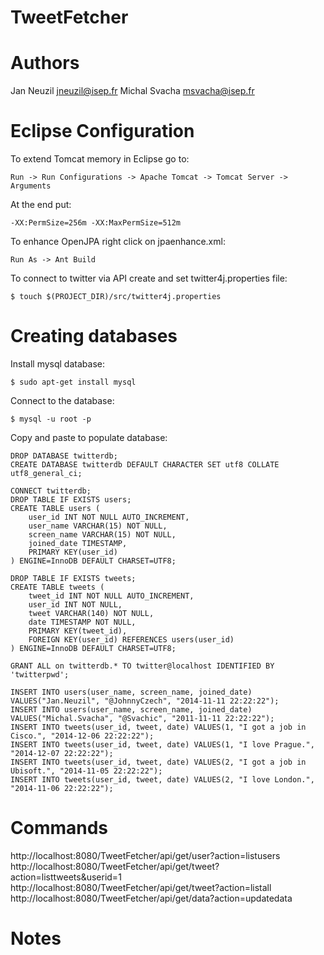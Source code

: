 TweetFetcher
============

Authors
=======
Jan Neuzil <jneuzil@isep.fr>
Michal Svacha <msvacha@isep.fr>

Eclipse Configuration
=====================

To extend Tomcat memory in Eclipse go to:
```
Run -> Run Configurations -> Apache Tomcat -> Tomcat Server -> Arguments
```
At the end put:<br>
```
-XX:PermSize=256m -XX:MaxPermSize=512m
```
To enhance OpenJPA right click on jpaenhance.xml:
```
Run As -> Ant Build
```
To connect to twitter via API create and set twitter4j.properties file:
```
$ touch $(PROJECT_DIR)/src/twitter4j.properties
```

Creating databases
==================

Install mysql database:
```
$ sudo apt-get install mysql
```
Connect to the database:
```
$ mysql -u root -p
```

Copy and paste to populate database:
```
DROP DATABASE twitterdb;
CREATE DATABASE twitterdb DEFAULT CHARACTER SET utf8 COLLATE utf8_general_ci;

CONNECT twitterdb;
DROP TABLE IF EXISTS users;
CREATE TABLE users (
	user_id INT NOT NULL AUTO_INCREMENT,
	user_name VARCHAR(15) NOT NULL,
	screen_name VARCHAR(15) NOT NULL,
	joined_date TIMESTAMP,
	PRIMARY KEY(user_id)
) ENGINE=InnoDB DEFAULT CHARSET=UTF8;

DROP TABLE IF EXISTS tweets;
CREATE TABLE tweets (
	tweet_id INT NOT NULL AUTO_INCREMENT,
	user_id INT NOT NULL,
	tweet VARCHAR(140) NOT NULL,
	date TIMESTAMP NOT NULL,
	PRIMARY KEY(tweet_id),
	FOREIGN KEY(user_id) REFERENCES users(user_id)
) ENGINE=InnoDB DEFAULT CHARSET=UTF8;

GRANT ALL on twitterdb.* TO twitter@localhost IDENTIFIED BY 'twitterpwd';

INSERT INTO users(user_name, screen_name, joined_date) VALUES("Jan.Neuzil", "@JohnnyCzech", "2014-11-11 22:22:22");
INSERT INTO users(user_name, screen_name, joined_date) VALUES("Michal.Svacha", "@Svachic", "2011-11-11 22:22:22");
INSERT INTO tweets(user_id, tweet, date) VALUES(1, "I got a job in Cisco.", "2014-12-06 22:22:22");
INSERT INTO tweets(user_id, tweet, date) VALUES(1, "I love Prague.", "2014-12-07 22:22:22");
INSERT INTO tweets(user_id, tweet, date) VALUES(2, "I got a job in Ubisoft.", "2014-11-05 22:22:22");
INSERT INTO tweets(user_id, tweet, date) VALUES(2, "I love London.", "2014-11-06 22:22:22");
```

Commands
========

http://localhost:8080/TweetFetcher/api/get/user?action=listusers
http://localhost:8080/TweetFetcher/api/get/tweet?action=listtweets&userid=1
http://localhost:8080/TweetFetcher/api/get/tweet?action=listall
http://localhost:8080/TweetFetcher/api/get/data?action=updatedata

Notes
=====

